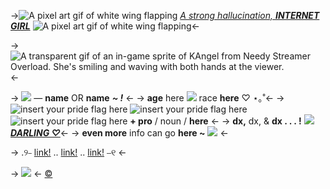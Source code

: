 ->![A pixel art gif of white wing flapping](https://i.postimg.cc/XNr7YMNM/154786f147ffaf955736c4add7eceb202f54c2f2.gif) [*A strong hallucination,* ***INTERNET GIRL***](https://www.youtube.com/watch?v=51GIxXFKbzk) ![A pixel art gif of white wing flapping](https://i.postimg.cc/9FTmyGqJ/e77e4e441a392c06ba8ef2f1da5a28938fcf5406.gif)<-

->![A transparent gif of an in-game sprite of KAngel from Needy Streamer Overload. She's smiling and waving with both hands at the viewer.](https://i.postimg.cc/43WfRM8d/ezgif-1-51813d29c5.gif)<-

-> ![](https://i.postimg.cc/8zM5rtZk/eba75a9eb746a70e8e180b15ba35a94be4fe1798.gif) — **name** OR **name** ***~ !*** <-
-> **age** here	![](https://i.postimg.cc/8CGCdMYR/2f338d8ddbe888b74e4246c900b012e46d7403bb.gif) 	race **here** ♡ ⋆｡˚<-
-> ![insert your pride flag here](https://i.postimg.cc/G3HjSCb6/bigender-7-stripes-20-px.png) ![insert your pride flag here](https://i.postimg.cc/G3HjSCb6/bigender-7-stripes-20-px.png) ![insert your pride flag here](https://i.postimg.cc/G3HjSCb6/bigender-7-stripes-20-px.png) **+ pro** / noun / **here** <-
-> **dx,** dx, & **dx . . . !**	![](https://i.postimg.cc/zvPfrQ05/91181090972467b7f93ee576cf8dcec9f82cecb6.gif) [***DARLING ♡***](/ame-temp)<-
-> **even more** info can go **here ~** ![](https://i.postimg.cc/R0TZgqrj/hzDB2hi.gif) <-

-> .୨⎯  [link!](/kangel-temp) .. [link!](/kangel-temp) .. [link!](/kangel-temp) ⎯୧  <-

-> ![](https://i.postimg.cc/prGzr7PX/space.png) <-
[©](/frapuccino)